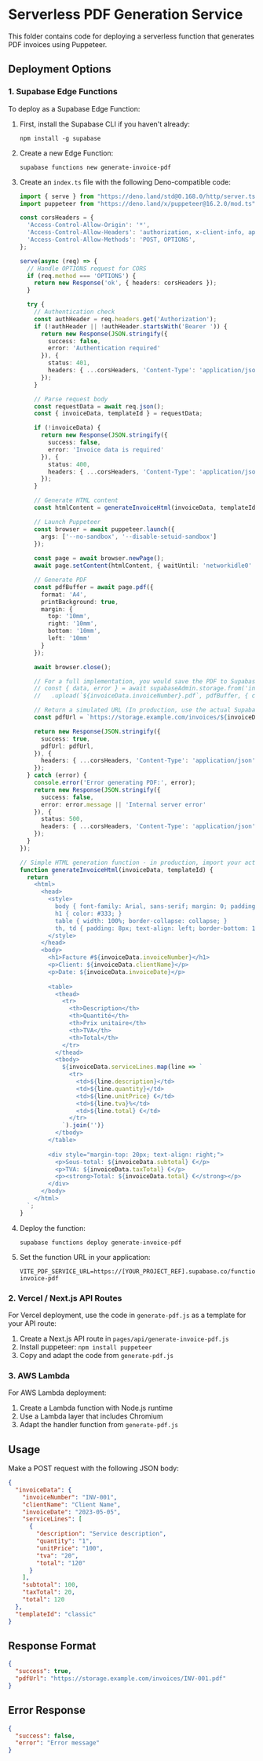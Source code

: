 
# Serverless PDF Generation Service

This folder contains code for deploying a serverless function that generates PDF invoices using Puppeteer.

## Deployment Options

### 1. Supabase Edge Functions

To deploy as a Supabase Edge Function:

1. First, install the Supabase CLI if you haven't already:
   ```
   npm install -g supabase
   ```

2. Create a new Edge Function:
   ```
   supabase functions new generate-invoice-pdf
   ```

3. Create an `index.ts` file with the following Deno-compatible code:
   ```typescript
   import { serve } from "https://deno.land/std@0.168.0/http/server.ts";
   import puppeteer from "https://deno.land/x/puppeteer@16.2.0/mod.ts";

   const corsHeaders = {
     'Access-Control-Allow-Origin': '*',
     'Access-Control-Allow-Headers': 'authorization, x-client-info, apikey, content-type',
     'Access-Control-Allow-Methods': 'POST, OPTIONS',
   };

   serve(async (req) => {
     // Handle OPTIONS request for CORS
     if (req.method === 'OPTIONS') {
       return new Response('ok', { headers: corsHeaders });
     }

     try {
       // Authentication check
       const authHeader = req.headers.get('Authorization');
       if (!authHeader || !authHeader.startsWith('Bearer ')) {
         return new Response(JSON.stringify({
           success: false,
           error: 'Authentication required'
         }), {
           status: 401,
           headers: { ...corsHeaders, 'Content-Type': 'application/json' }
         });
       }

       // Parse request body
       const requestData = await req.json();
       const { invoiceData, templateId } = requestData;

       if (!invoiceData) {
         return new Response(JSON.stringify({
           success: false,
           error: 'Invoice data is required'
         }), {
           status: 400,
           headers: { ...corsHeaders, 'Content-Type': 'application/json' }
         });
       }

       // Generate HTML content
       const htmlContent = generateInvoiceHtml(invoiceData, templateId);

       // Launch Puppeteer
       const browser = await puppeteer.launch({
         args: ['--no-sandbox', '--disable-setuid-sandbox']
       });
       
       const page = await browser.newPage();
       await page.setContent(htmlContent, { waitUntil: 'networkidle0' });

       // Generate PDF
       const pdfBuffer = await page.pdf({
         format: 'A4',
         printBackground: true,
         margin: {
           top: '10mm',
           right: '10mm',
           bottom: '10mm',
           left: '10mm'
         }
       });

       await browser.close();

       // For a full implementation, you would save the PDF to Supabase Storage here
       // const { data, error } = await supabaseAdmin.storage.from('invoices')
       //   .upload(`${invoiceData.invoiceNumber}.pdf`, pdfBuffer, { contentType: 'application/pdf' });

       // Return a simulated URL (In production, use the actual Supabase Storage URL)
       const pdfUrl = `https://storage.example.com/invoices/${invoiceData.invoiceNumber}.pdf`;

       return new Response(JSON.stringify({
         success: true,
         pdfUrl: pdfUrl,
       }), {
         headers: { ...corsHeaders, 'Content-Type': 'application/json' }
       });
     } catch (error) {
       console.error('Error generating PDF:', error);
       return new Response(JSON.stringify({
         success: false,
         error: error.message || 'Internal server error'
       }), {
         status: 500,
         headers: { ...corsHeaders, 'Content-Type': 'application/json' }
       });
     }
   });

   // Simple HTML generation function - in production, import your actual HTML generator
   function generateInvoiceHtml(invoiceData, templateId) {
     return `
       <html>
         <head>
           <style>
             body { font-family: Arial, sans-serif; margin: 0; padding: 20px; }
             h1 { color: #333; }
             table { width: 100%; border-collapse: collapse; }
             th, td { padding: 8px; text-align: left; border-bottom: 1px solid #ddd; }
           </style>
         </head>
         <body>
           <h1>Facture #${invoiceData.invoiceNumber}</h1>
           <p>Client: ${invoiceData.clientName}</p>
           <p>Date: ${invoiceData.invoiceDate}</p>
           
           <table>
             <thead>
               <tr>
                 <th>Description</th>
                 <th>Quantité</th>
                 <th>Prix unitaire</th>
                 <th>TVA</th>
                 <th>Total</th>
               </tr>
             </thead>
             <tbody>
               ${invoiceData.serviceLines.map(line => `
                 <tr>
                   <td>${line.description}</td>
                   <td>${line.quantity}</td>
                   <td>${line.unitPrice} €</td>
                   <td>${line.tva}%</td>
                   <td>${line.total} €</td>
                 </tr>
               `).join('')}
             </tbody>
           </table>
           
           <div style="margin-top: 20px; text-align: right;">
             <p>Sous-total: ${invoiceData.subtotal} €</p>
             <p>TVA: ${invoiceData.taxTotal} €</p>
             <p><strong>Total: ${invoiceData.total} €</strong></p>
           </div>
         </body>
       </html>
     `;
   }
   ```

4. Deploy the function:
   ```
   supabase functions deploy generate-invoice-pdf
   ```

5. Set the function URL in your application:
   ```
   VITE_PDF_SERVICE_URL=https://[YOUR_PROJECT_REF].supabase.co/functions/v1/generate-invoice-pdf
   ```

### 2. Vercel / Next.js API Routes

For Vercel deployment, use the code in `generate-pdf.js` as a template for your API route:

1. Create a Next.js API route in `pages/api/generate-invoice-pdf.js`
2. Install puppeteer: `npm install puppeteer`
3. Copy and adapt the code from `generate-pdf.js`

### 3. AWS Lambda

For AWS Lambda deployment:

1. Create a Lambda function with Node.js runtime
2. Use a Lambda layer that includes Chromium
3. Adapt the handler function from `generate-pdf.js`

## Usage

Make a POST request with the following JSON body:

```json
{
  "invoiceData": {
    "invoiceNumber": "INV-001",
    "clientName": "Client Name",
    "invoiceDate": "2023-05-05",
    "serviceLines": [
      {
        "description": "Service description",
        "quantity": "1",
        "unitPrice": "100",
        "tva": "20",
        "total": "120"
      }
    ],
    "subtotal": 100,
    "taxTotal": 20,
    "total": 120
  },
  "templateId": "classic"
}
```

## Response Format

```json
{
  "success": true,
  "pdfUrl": "https://storage.example.com/invoices/INV-001.pdf"
}
```

## Error Response

```json
{
  "success": false,
  "error": "Error message"
}
```
